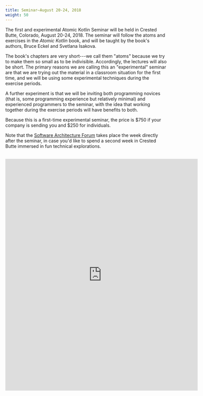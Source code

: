 ```yaml
---
title: Seminar—August 20-24, 2018
weight: 50
---
```


The first and experimental Atomic Kotlin Seminar will be held in Crested Butte,
Colorado, August 20-24, 2018. The seminar will follow the atoms and exercises
in the *Atomic Kotlin* book, and will be taught by the book's authors, Bruce
Eckel and Svetlana Isakova.

The book's chapters are very short---we call them "atoms" because we try to
make them so small as to be indivisible. Accordingly, the lectures will also be
short. The primary reasons we are calling this an "experimental" seminar are
that we are trying out the material in a classroom situation for the first
time, and we will be using some experimental techniques during the exercise
periods.

A further experiment is that we will be inviting both programming novices (that
is, some programming experience but relatively minimal) and experienced
programmers to the seminar, with the idea that working together during the
exercise periods will have benefits to both.

Because this is a first-time experimental seminar, the price is $750 if your
company is sending you and $250 for individuals.

Note that the [Software Architecture Forum](http://softwarearchitectureforum.com/)
takes place the week directly after the seminar, in case you'd like to spend a
second week in Crested Butte immersed in fun technical explorations.
<br><br>
<iframe src="https://docs.google.com/forms/d/e/1FAIpQLSfadsecCeAkcuQI6iTPEqjsmBucV8kQNhXsU2af0-vh2K-zpg/viewform?embedded=true" width="600" height="720" frameborder="0" marginheight="0" marginwidth="0">Loading...</iframe>

